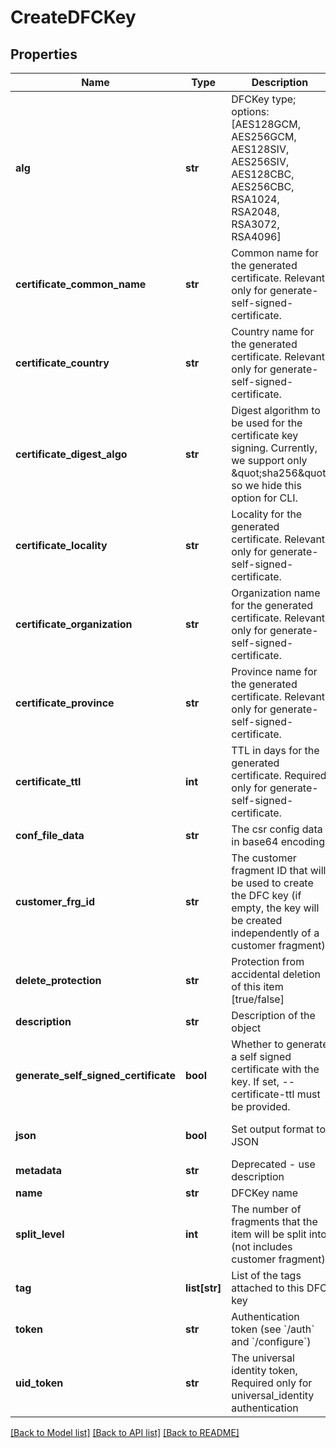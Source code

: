 # CreateDFCKey

## Properties
Name | Type | Description | Notes
------------ | ------------- | ------------- | -------------
**alg** | **str** | DFCKey type; options: [AES128GCM, AES256GCM, AES128SIV, AES256SIV, AES128CBC, AES256CBC, RSA1024, RSA2048, RSA3072, RSA4096] | 
**certificate_common_name** | **str** | Common name for the generated certificate. Relevant only for generate-self-signed-certificate. | [optional] 
**certificate_country** | **str** | Country name for the generated certificate. Relevant only for generate-self-signed-certificate. | [optional] 
**certificate_digest_algo** | **str** | Digest algorithm to be used for the certificate key signing. Currently, we support only \&quot;sha256\&quot; so we hide this option for CLI. | [optional] 
**certificate_locality** | **str** | Locality for the generated certificate. Relevant only for generate-self-signed-certificate. | [optional] 
**certificate_organization** | **str** | Organization name for the generated certificate. Relevant only for generate-self-signed-certificate. | [optional] 
**certificate_province** | **str** | Province name for the generated certificate. Relevant only for generate-self-signed-certificate. | [optional] 
**certificate_ttl** | **int** | TTL in days for the generated certificate. Required only for generate-self-signed-certificate. | [optional] 
**conf_file_data** | **str** | The csr config data in base64 encoding | [optional] 
**customer_frg_id** | **str** | The customer fragment ID that will be used to create the DFC key (if empty, the key will be created independently of a customer fragment) | [optional] 
**delete_protection** | **str** | Protection from accidental deletion of this item [true/false] | [optional] 
**description** | **str** | Description of the object | [optional] 
**generate_self_signed_certificate** | **bool** | Whether to generate a self signed certificate with the key. If set, --certificate-ttl must be provided. | [optional] 
**json** | **bool** | Set output format to JSON | [optional] [default to False]
**metadata** | **str** | Deprecated - use description | [optional] 
**name** | **str** | DFCKey name | 
**split_level** | **int** | The number of fragments that the item will be split into (not includes customer fragment) | [optional] [default to 3]
**tag** | **list[str]** | List of the tags attached to this DFC key | [optional] 
**token** | **str** | Authentication token (see &#x60;/auth&#x60; and &#x60;/configure&#x60;) | [optional] 
**uid_token** | **str** | The universal identity token, Required only for universal_identity authentication | [optional] 

[[Back to Model list]](../README.md#documentation-for-models) [[Back to API list]](../README.md#documentation-for-api-endpoints) [[Back to README]](../README.md)


